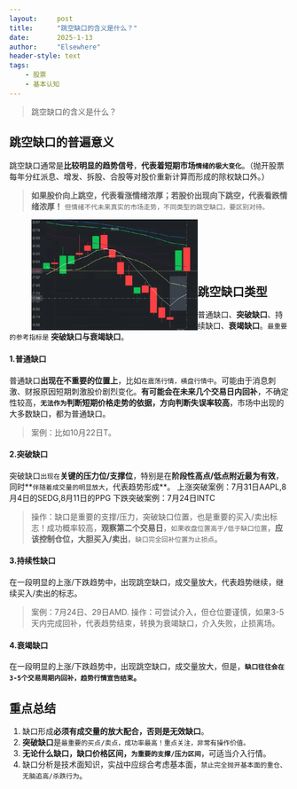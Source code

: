 ```yaml
---
layout: 	post
title: 		"跳空缺口的含义是什么？"
date:       2025-1-13
author: 	"Elsewhere"
header-style: text
tags:
    - 股票
    - 基本认知
---
```


> 跳空缺口的含义是什么？





## 跳空缺口的普遍意义
​     跳空缺口通常是**比较明显的趋势信号**，**代表着短期市场`情绪的极大变化`**。（抛开股票每年分红派息、增发、拆股、合股等对股价重新计算而形成的除权缺口外。）

> **如果股价向上跳空，代表看涨情绪浓厚；若股价出现向下跳空，代表看跌情绪浓厚！**
> `但情绪不代未来真实的市场走势，不同类型的跳空缺口，要区别对待。`
>
> <img src="/img/2025/01-13-15/1.png" width = "300" height = "200"  align=left />

<br><br><br><br><br>



## 跳空缺口类型
普通缺口、**突破缺口**、持续缺口、**衰竭缺口**。`最重要的参考指标是` **突破缺口与衰竭缺口**。



#### 1.普通缺口

​		普通缺口**出现在不重要的位置上**，比如`在震荡行情，横盘行情中`。可能由于消息刺激、财报原因短期刺激股价剧烈变化。**有可能会在未来几个交易日内回补**，不确定性较高，**`无法作为`判断短期价格走势的依据，方向判断失误率较高**，市场中出现的大多数缺口，都为普通缺口。

> 案例：比如10月22日T。



#### 2.突破缺口

突破缺口`出现在`**关键的压力位/支撑位**，特别是在**阶段性高点/低点附近最为有效**，同时**`伴随着成交量的明显放大`，代表趋势形成**。
上涨突破案例：7月31日AAPL,8月4日的SEDG,8月11日的PPG
下跌突破案例：7月24日INTC

> 操作：缺口是重要的支撑/压力，突破缺口位置，也是重要的买入/卖出标志！成功概率较高，**观察第二个交易日**，`如果收盘位置高于/低于缺口位置`，**应该控制仓位，大胆买入/卖出**，`缺口完全回补位置为止损点`。



#### 3.持续性缺口

在一段明显的上涨/下跌趋势中，出现跳空缺口，成交量放大，代表趋势继续，继续买入/卖出的标志。

> 案例：7月24日、29日AMD.
> 操作：可尝试介入，但仓位要谨慎，如果3-5天内完成回补，代表趋势结束，转换为衰竭缺口，介入失败，止损离场。



#### 4.衰竭缺口

在一段明显的上涨/下跌趋势中，出现跳空缺口，成交量放大，但是，**`缺口往往会在3-5个交易周期内回补，趋势行情宣告结束`。**



## 重点总结

1. 缺口形成**必须有成交量的放大配合，否则是无效缺口**。
2. **突破缺口**是`最重要的买点/卖点，成功率最高！重点关注，非常有操作价值。`
3. **无论什么缺口，缺口价格区间，`为重要的支撑/压力区间`**，可适当介入行情。
4. 缺口分析是技术面知识，实战中应综合考虑基本面，`禁止完全抛开基本面的重仓、无脑追高/杀跌行为`。
